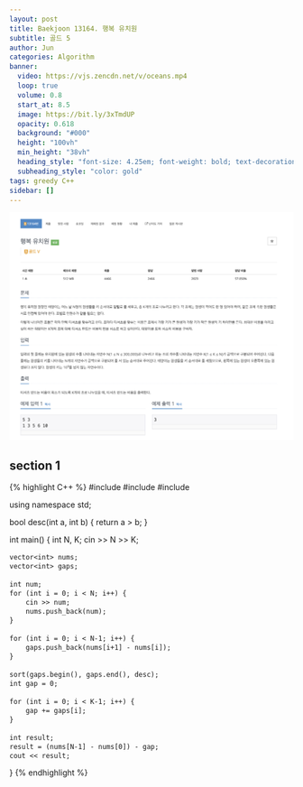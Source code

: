 ```yaml
---
layout: post
title: Baekjoon 13164. 행복 유치원
subtitle: 골드 5
author: Jun
categories: Algorithm
banner:
  video: https://vjs.zencdn.net/v/oceans.mp4
  loop: true
  volume: 0.8
  start_at: 8.5
  image: https://bit.ly/3xTmdUP
  opacity: 0.618
  background: "#000"
  height: "100vh"
  min_height: "38vh"
  heading_style: "font-size: 4.25em; font-weight: bold; text-decoration: underline"
  subheading_style: "color: gold"
tags: greedy C++
sidebar: []
---
```


![problem](/assets/images/banners/img13164.png)


## section 1


{% highlight C++ %}
#include <iostream>
#include <algorithm>
#include <vector>

using namespace std; 

bool desc(int a, int b) {
	return a > b; 
}

int main()
{
	int N, K; 
	cin >> N >> K;

	vector<int> nums; 
	vector<int> gaps; 

	int num; 
	for (int i = 0; i < N; i++) {
		cin >> num; 
		nums.push_back(num); 
	}

	for (int i = 0; i < N-1; i++) {
		gaps.push_back(nums[i+1] - nums[i]); 
	}

	sort(gaps.begin(), gaps.end(), desc);
	int gap = 0; 

	for (int i = 0; i < K-1; i++) {
		gap += gaps[i]; 
	}

	int result; 
	result = (nums[N-1] - nums[0]) - gap; 
	cout << result; 

}
{% endhighlight %}




